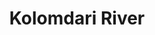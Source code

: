 ---
title: "Kolomdari River"
title_bn: "কলমদারি নদী"
description: "Kolomdari river starts from the Kanchibara bil and ends at Kalna jani."
---